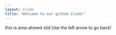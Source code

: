 ```yaml
---
layout: slide
title: "Welcome to our github slide!"
---
```


this is ama-ahmed slid
Use the left arrow to go back!
